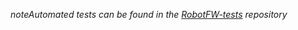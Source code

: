 _noteAutomated tests can be found in the
[RobotFW-tests](https://github.com/RIOT-OS/RobotFW-tests/tree/master/tests/periph_uart)
repository_
